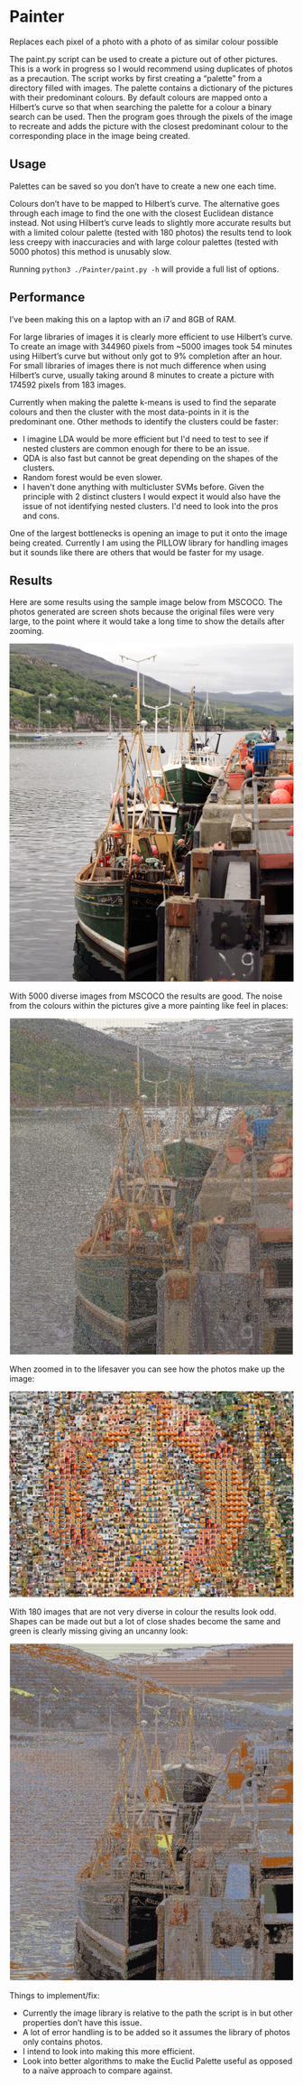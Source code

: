 # Painter
Replaces each pixel of a photo with a photo of as similar colour possible

The paint.py script can be used to create a picture out of other pictures. This is a work in progress so I would recommend using duplicates of photos as a precaution.
The script works by first creating a “palette” from a directory filled with images. The palette contains a dictionary of the pictures with their predominant colours. By default colours are mapped onto a Hilbert’s curve so that when searching the palette for a colour a binary search can be used. Then the program goes through the pixels of the image to recreate and adds the picture with the closest predominant colour to the corresponding place in the image being created.

## Usage
Palettes can be saved so you don’t have to create a new one each time.

Colours don’t have to be mapped to Hilbert’s curve. The alternative goes through each image to find the one with the closest Euclidean distance instead. Not using Hilbert’s curve leads to slightly more accurate results but with a limited colour palette (tested with 180 photos) the results tend to look less creepy with inaccuracies and with large colour palettes (tested with 5000 photos) this method is unusably slow.

Running `python3 ./Painter/paint.py -h` will provide a full list of options.

## Performance
I’ve been making this on a laptop with an i7 and 8GB of RAM.

For large libraries of images it is clearly more efficient to use Hilbert’s curve. To create an image with 344960 pixels from ~5000 images took 54 minutes using Hilbert’s curve but without only got to 9% completion after an hour. For small libraries of images there is not much difference when using Hilbert’s curve, usually taking around 8 minutes to create a picture with 174592 pixels from 183 images.

Currently when making the palette k-means is used to find the separate colours and then the cluster with the most data-points in it is the predominant one. Other methods to identify the clusters could be faster:
- I imagine LDA would be more efficient but I'd need to test to see if nested clusters are common enough for there to be an issue.
- QDA is also fast but cannot be great depending on the shapes of the clusters.
- Random forest would be even slower.
- I haven't done anything with multicluster SVMs before. Given the principle with 2 distinct clusters I would expect it would also have the issue of not identifying nested clusters. I'd need to look into the pros and cons.

One of the largest bottlenecks is opening an image to put it onto the image being created. Currently I am using the PILLOW library for handling images but it sounds like there are others that would be faster for my usage.

## Results
Here are some results using the sample image below from MSCOCO. The photos generated are screen shots because the original files were very large, to the point where it would take a long time to show the details after zooming.

![Sample photo from MSCOCO](https://github.com/dan12321/painter/blob/main/examples/BoatFromMSCOCO2017.jpg)

With 5000 diverse images from MSCOCO the results are good. The noise from the colours within the pictures give a more painting like feel in places:

![Boat made using 5000 from MSCOCO](https://github.com/dan12321/painter/blob/main/examples/ResultFrom5000MSCOCOPhotos.JPG)

When zoomed in to the lifesaver you can see how the photos make up the image:

![Boat made using 5000 from MSCOCO zoomed](https://github.com/dan12321/painter/blob/main/examples/ResultFrom5000MSCOCOPhotosZoomed.JPG)

With 180 images that are not very diverse in colour the results look odd. Shapes can be made out but a lot of close shades become the same and green is clearly missing giving an uncanny look:

![Boat made using 180 pictues](https://github.com/dan12321/painter/blob/main/examples/ResultFrom183Photos.JPG)


Things to implement/fix:
- Currently the image library is relative to the path the script is in but other properties don’t have this issue.
- A lot of error handling is to be added so it assumes the library of photos only contains photos.
- I intend to look into making this more efficient.
- Look into better algorithms to make the Euclid Palette useful as opposed to a naïve approach to compare against.
